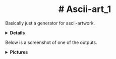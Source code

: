 <h1 align="center"># Ascii-art_1</h1>
    
Basically just a generator for ascii-artwork.

<details><summary><strong>Details</strong></summary> <p>
You have 3 different inputs for 3 different outputs, and then the program ends.

  </p>
</details>

Below is a screenshot of one of the outputs.

<details><summary><strong>Pictures</strong></summary> <p>

![image](https://user-images.githubusercontent.com/89967283/132210697-706bc0fb-8c87-41a1-bdab-38a73cbf3ee4.png)

</p>
</details>
  
